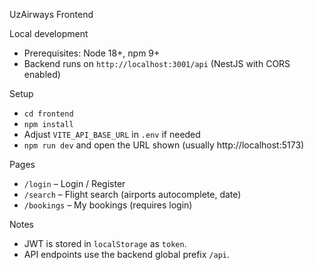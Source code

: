 UzAirways Frontend

Local development

- Prerequisites: Node 18+, npm 9+
- Backend runs on `http://localhost:3001/api` (NestJS with CORS enabled)

Setup

- `cd frontend`
- `npm install`
- Adjust `VITE_API_BASE_URL` in `.env` if needed
- `npm run dev` and open the URL shown (usually http://localhost:5173)

Pages

- `/login` – Login / Register
- `/search` – Flight search (airports autocomplete, date)
- `/bookings` – My bookings (requires login)

Notes

- JWT is stored in `localStorage` as `token`.
- API endpoints use the backend global prefix `/api`.

